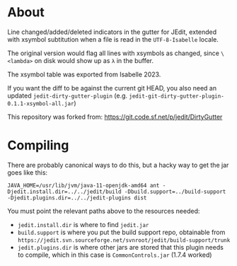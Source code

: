 # About

Line changed/added/deleted indicators in the gutter for JEdit, extended with
xsymbol subtitution when a file is read in the `UTF-8-Isabelle` locale.

The original version would flag all lines with xsymbols as changed, since
`\<lambda>` on disk would show up as `λ` in the buffer.

The xsymbol table was exported from Isabelle 2023.

If you want the diff to be against the current git HEAD, you also need an
updated `jedit-dirty-gutter-plugin`
(e.g. `jedit-git-dirty-gutter-plugin-0.1.1-xsymbol-all.jar`)

This repository was forked from:
https://git.code.sf.net/p/jedit/DirtyGutter

# Compiling

There are probably canonical ways to do this, but a hacky way to get the jar
goes like this:

```
JAVA_HOME=/usr/lib/jvm/java-11-openjdk-amd64 ant -Djedit.install.dir=../../jedit/build -Dbuild.support=../build-support -Djedit.plugins.dir=../../jedit-plugins dist
```

You must point the relevant paths above to the resources needed:
- `jedit.install.dir` is where to find `jedit.jar`
- `build.support` is where you put the build support repo, obtainable from `https://jedit.svn.sourceforge.net/svnroot/jedit/build-support/trunk`
- `jedit.plugins.dir` is where other jars are stored that this plugin needs to compile, which in this case is `CommonControls.jar` (1.7.4 worked)

